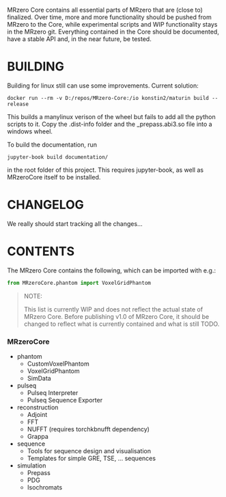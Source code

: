 MRzero Core contains all essential parts of MRzero that are (close to) finalized.
Over time, more and more functionality should be pushed from MRzero to the Core,
while experimental scripts and WIP functionality stays in the MRzero git.
Everything contained in the Core should be documented, have a stable API and,
in the near future, be tested.

# BUILDING

Building for linux still can use some improvements. Current solution:
```
docker run --rm -v D:/repos/MRzero-Core:/io konstin2/maturin build --release
```
This builds a manylinux verison of the wheel but fails to add all the python scripts to it.
Copy the .dist-info folder and the _prepass.abi3.so file into a windows wheel.

To build the documentation, run
```
jupyter-book build documentation/
```
in the root folder of this project. This requires jupyter-book, as well as MRzeroCore itself to be installed.

# CHANGELOG

We really should start tracking all the changes...

# CONTENTS

The MRzero Core contains the following, which can be imported with e.g.:
```python
from MRzeroCore.phantom import VoxelGridPhantom
```

> NOTE:
>
> This list is currently WIP and does not reflect the actual state of MRzero Core.
> Before publishing v1.0 of MRzero Core, it should be changed to reflect what is
> currently contained and what is still TODO.

### MRzeroCore
- phantom
    - CustomVoxelPhantom
    - VoxelGridPhantom
    - SimData
- pulseq
    - Pulseq Interpreter
    - Pulseq Sequence Exporter
- reconstruction
    - Adjoint
    - FFT
    - NUFFT (requires torchkbnufft dependency)
    - Grappa
- sequence
    - Tools for sequence design and visualisation
    - Templates for simple GRE, TSE, ... sequences
- simulation
    - Prepass
    - PDG
    - Isochromats
